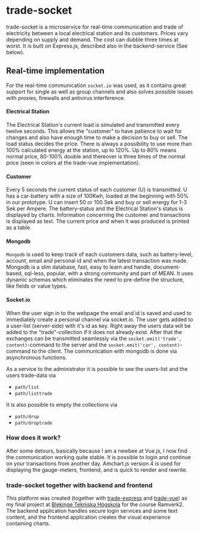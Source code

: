 # trade-socket

trade-socket is a microservice for real-time communication and trade of electricity between a local electrical station and its customers. Prices vary depending on supply and demand. The cost can dubble three times at worst. It is built on Express.js, described also in the backend-service (See below).

## Real-time implementation

For the real-time communication `socket.io` was used, as it contains great support for single as well as group channels and also solves possible issues with proxies, firewalls and antivirus interference.

#### Electrical Station

The Electrical Station's current load is simulated and transmitted every twelve seconds. This allows the "customer" to have patience to wait for changes and also have enough time to make a decision to buy or sell. The load status decides the price. There is always a possibility to use more than 100% calculated energy at the station, up to 120%. Up to 80% means normal price, 80-100% double and thereover is three times of the normal price (seen in colors at the trade-vue implementation).

#### Customer

Every 5 seconds the current status of each customer (U) is transmitted. U has a car-battery with a size of 100Kwh, loaded at the beginning with 50% in our prototype. U can insert 50 or 100 Sek and buy or sell energy for 1-3 Sek per Ampere. The battery-status and the Electrical Station's status is displayed by charts. Information concerning the customer and transactions is displayed as text. The current price and when it was produced is printed as a table.

#### Mongodb

`Mongodb` is used to keep track of each customers data, such as battery-level, account, email and personal id and when the latest transaction was made. Mongodb is a slim database, fast, easy to learn and handle, document-based, sql-less, popular, with a strong community and part of MEAN. It uses dynamic schemas which eliminates the need to pre-define the structure, like fields or value types.

#### Socket.io

When the user sign in to the webpage the email and id is saved and used to immediately create a personal channel via socket.io. The user gets added to a user-list (server-side) with it's id as key. Right away the users data will be added to the "trade"-collection if it does not already exist. After that the exchanges can be transmitted seamlessly via the `socket.emit('trade', content)`-command to the server and the `socket.emit('car', content)`-command to the client. The communication with mongodb is done via asynchronous functions.

As a service to the administrator it is possible to see the users-list and the users trade-data via 
* `path/list`
* `path/listtrade`

It is also possible to empty the collections via 
* `path/drop`
* `path/droptrade`

### How does it work?

After some detours, basically because I am a newbee at Vue.js, I now find the communication working quite stable. It is possible to login and continue on your transactions from another day. Amchart.js version 4 is used for displaying the gauge-meters, frontend, and is quick to render and rewrite.

### trade-socket together with backend and frontend

This platform was created (together with [trade-express](https://github.com/guni12/trade-express) and [trade-vue](https://github.com/guni12/trade-vue)) as my final project at [Blekinge Tekniska Högskola](https://www.bth.se/eng/) for the course Ramverk2. The backend application handles secure login services and some text content, and the frontend application creates the visual experience containing charts.
